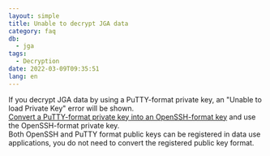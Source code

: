 ```yaml
---
layout: simple
title: Unable to decrypt JGA data
category: faq
db:
  - jga
tags: 
  - Decryption
date: 2022-03-09T09:35:51
lang: en
---
```


If you decrypt JGA data by using a PuTTY-format private key, an "Unable to load Private Key" error will be shown.    
[Convert a PuTTY-format private key into an OpenSSH-format key](/ddbj-ddbj-account-e.html#convert-private-key) and use the OpenSSH-format private key.    
Both OpenSSH and PuTTY format public keys can be registered in data use applications, you do not need to convert the registered public key format.

 

